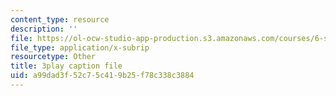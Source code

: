 ```yaml
---
content_type: resource
description: ''
file: https://ol-ocw-studio-app-production.s3.amazonaws.com/courses/6-s897-machine-learning-for-healthcare-spring-2019/a99dad3f52c75c419b25f78c338c3884_shuV1tJbTU.vtt
file_type: application/x-subrip
resourcetype: Other
title: 3play caption file
uid: a99dad3f-52c7-5c41-9b25-f78c338c3884
---
```

